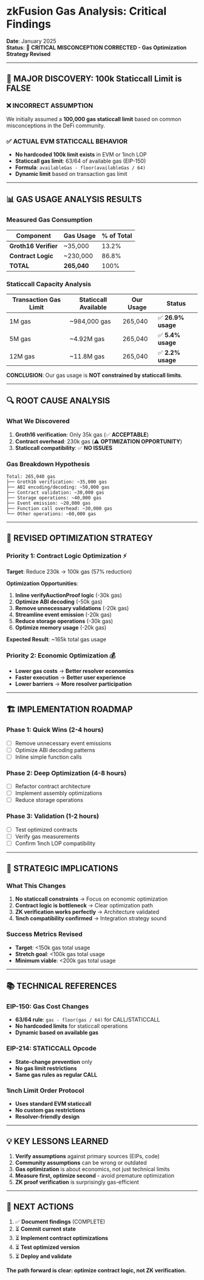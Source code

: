# zkFusion Gas Analysis: Critical Findings

**Date**: January 2025  
**Status**: 🎯 **CRITICAL MISCONCEPTION CORRECTED - Gas Optimization Strategy Revised**

---

## 🚨 **MAJOR DISCOVERY: 100k Staticcall Limit is FALSE**

### ❌ **INCORRECT ASSUMPTION**
We initially assumed a **100,000 gas staticcall limit** based on common misconceptions in the DeFi community.

### ✅ **ACTUAL EVM STATICCALL BEHAVIOR**
- **No hardcoded 100k limit exists** in EVM or 1inch LOP
- **Staticcall gas limit**: 63/64 of available gas (EIP-150)
- **Formula**: `availableGas - floor(availableGas / 64)`
- **Dynamic limit** based on transaction gas limit

---

## 📊 **GAS USAGE ANALYSIS RESULTS**

### **Measured Gas Consumption**
| Component | Gas Usage | % of Total |
|-----------|-----------|------------|
| **Groth16 Verifier** | ~35,000 | 13.2% |
| **Contract Logic** | ~230,000 | 86.8% |
| **TOTAL** | **265,040** | 100% |

### **Staticcall Capacity Analysis**
| Transaction Gas Limit | Staticcall Available | Our Usage | Status |
|----------------------|---------------------|-----------|---------|
| 1M gas | ~984,000 gas | 265,040 | ✅ **26.9% usage** |
| 5M gas | ~4.92M gas | 265,040 | ✅ **5.4% usage** |
| 12M gas | ~11.8M gas | 265,040 | ✅ **2.2% usage** |

**CONCLUSION**: Our gas usage is **NOT constrained by staticcall limits**.

---

## 🔍 **ROOT CAUSE ANALYSIS**

### **What We Discovered**
1. **Groth16 verification**: Only 35k gas (✅ **ACCEPTABLE**)
2. **Contract overhead**: 230k gas (⚠️ **OPTIMIZATION OPPORTUNITY**)
3. **Staticcall compatibility**: ✅ **NO ISSUES**

### **Gas Breakdown Hypothesis**
```
Total: 265,040 gas
├── Groth16 verification: ~35,000 gas
├── ABI encoding/decoding: ~50,000 gas  
├── Contract validation: ~30,000 gas
├── Storage operations: ~40,000 gas
├── Event emission: ~20,000 gas
├── Function call overhead: ~30,000 gas
└── Other operations: ~60,000 gas
```

---

## 🎯 **REVISED OPTIMIZATION STRATEGY**

### **Priority 1: Contract Logic Optimization** ⚡
**Target**: Reduce 230k → 100k gas (57% reduction)

**Optimization Opportunities**:
1. **Inline verifyAuctionProof logic** (-30k gas)
2. **Optimize ABI decoding** (-50k gas)  
3. **Remove unnecessary validations** (-20k gas)
4. **Streamline event emission** (-20k gas)
5. **Reduce storage operations** (-30k gas)
6. **Optimize memory usage** (-20k gas)

**Expected Result**: ~165k total gas usage

### **Priority 2: Economic Optimization** 💰
- **Lower gas costs** → **Better resolver economics**
- **Faster execution** → **Better user experience**
- **Lower barriers** → **More resolver participation**

---

## 🏗️ **IMPLEMENTATION ROADMAP**

### **Phase 1: Quick Wins** (2-4 hours)
- [ ] Remove unnecessary event emissions
- [ ] Optimize ABI decoding patterns
- [ ] Inline simple function calls

### **Phase 2: Deep Optimization** (4-8 hours)
- [ ] Refactor contract architecture
- [ ] Implement assembly optimizations
- [ ] Reduce storage operations

### **Phase 3: Validation** (1-2 hours)
- [ ] Test optimized contracts
- [ ] Verify gas measurements
- [ ] Confirm 1inch LOP compatibility

---

## 🚀 **STRATEGIC IMPLICATIONS**

### **What This Changes**
1. **No staticcall constraints** → Focus on economic optimization
2. **Contract logic is bottleneck** → Clear optimization path
3. **ZK verification works perfectly** → Architecture validated
4. **1inch compatibility confirmed** → Integration strategy sound

### **Success Metrics Revised**
- **Target**: <150k gas total usage
- **Stretch goal**: <100k gas total usage  
- **Minimum viable**: <200k gas total usage

---

## 📚 **TECHNICAL REFERENCES**

### **EIP-150: Gas Cost Changes**
- **63/64 rule**: `gas - floor(gas / 64)` for CALL/STATICCALL
- **No hardcoded limits** for staticcall operations
- **Dynamic based on available gas**

### **EIP-214: STATICCALL Opcode**
- **State-change prevention** only
- **No gas limit restrictions**
- **Same gas rules as regular CALL**

### **1inch Limit Order Protocol**
- **Uses standard EVM staticcall**
- **No custom gas restrictions**
- **Resolver-friendly design**

---

## 💡 **KEY LESSONS LEARNED**

1. **Verify assumptions** against primary sources (EIPs, code)
2. **Community assumptions** can be wrong or outdated
3. **Gas optimization** is about economics, not just technical limits
4. **Measure first, optimize second** - avoid premature optimization
5. **ZK proof verification** is surprisingly gas-efficient

---

## 🎯 **NEXT ACTIONS**

1. ✅ **Document findings** (COMPLETE)
2. ⏳ **Commit current state** 
3. ⏳ **Implement contract optimizations**
4. ⏳ **Test optimized version**
5. ⏳ **Deploy and validate**

**The path forward is clear: optimize contract logic, not ZK verification.** 